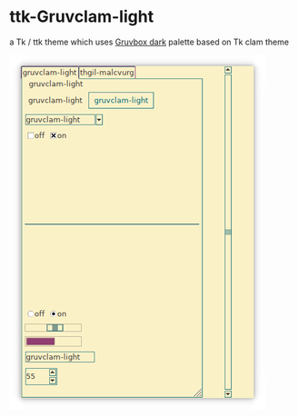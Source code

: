 # ttk-Gruvclam-light
a Tk / ttk theme which uses [Gruvbox dark](https://github.com/morhetz/gruvbox) palette based on Tk clam theme

![Screenshot](Screenshot.png) 
